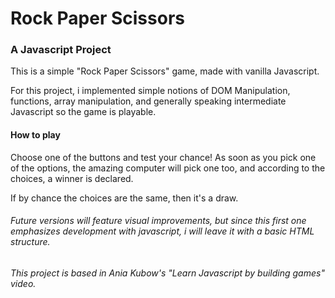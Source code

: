 # Rock Paper Scissors
### A Javascript Project

This is a simple "Rock Paper Scissors" game, made with vanilla Javascript. 

For this project, i implemented simple notions of DOM Manipulation, functions, array manipulation, and generally speaking intermediate Javascript so the game is playable. 

#### How to play

Choose one of the buttons and test your chance! As soon as you pick one of the options, the amazing computer will pick one too, and according to the choices, a winner is declared. 

If by chance the choices are the same, then it's a draw. 

###### Future versions will feature visual improvements, but since this first one emphasizes development with javascript, i will leave it with a basic HTML structure.

###### This project is based in Ania Kubow's "Learn Javascript by building games" video.
